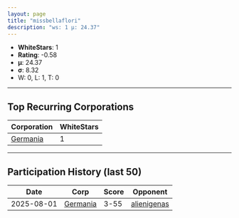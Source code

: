 ```yaml
---
layout: page
title: "missbellaflori"
description: "ws: 1 μ: 24.37"
---
```

- **WhiteStars**: 1
- **Rating**: -0.58
- **μ**: 24.37  
- **σ**: 8.32
- W: 0, L: 1, T: 0

---

## Top Recurring Corporations

| Corporation | WhiteStars |
| --- | --- |
| [Germania](https://ws.tsl.rocks/corp/e088c9a1e761ef8c1f07a1d374886006b0ecace15d07b9549e3655729b630897/) | 1 |

---

## Participation History (last 50)

| Date | Corp | Score | Opponent |
| --- | --- | --- | --- |
| 2025-08-01 | [Germania](https://ws.tsl.rocks/corp/e088c9a1e761ef8c1f07a1d374886006b0ecace15d07b9549e3655729b630897/) | 3-55 | [alienigenas](https://ws.tsl.rocks/corp/1c092f1b0e9645193eac68e27b29b2b9fef39474fd8924495abec6754857a8f9/) |